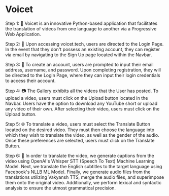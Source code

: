 # Voicet
Step 1: 🎥 Voicet is an innovative Python-based application that facilitates the translation of videos from one language to another via a Progressive Web Application.

Step 2: 🚪 Upon accessing voicet.tech, users are directed to the Login Page. In the event that they don't possess an existing account, they can register via email by navigating to the Sign Up page located within the Navbar.

Step 3: 📝 To create an account, users are prompted to input their email address, username, and password. Upon completing registration, they will be directed to the Login Page, where they can input their login credentials to access their account.

Step 4: 📷 The Gallery exhibits all the videos that the User has posted. To upload a video, users must click on the Upload button located in the Navbar. Users have the option to download any YouTube short or upload any video of their own. After selecting their video, users must click on the Upload button.

Step 5: 🌐 To translate a video, users must select the Translate Button located on the desired video. They must then choose the language into which they wish to translate the video, as well as the gender of the audio. Once these preferences are selected, users must click on the Translate Button.

Step 6: 🤖 In order to translate the video, we generate captions from the video using OpenAI's Whisper STT (Speech To Text) Machine Learning Model. Next, we translate the English subtitles to the target language using Facebook's NLLB ML Model. Finally, we generate audio files from the translations utilizing Vakyansh TTS, merge the audio files, and superimpose them onto the original video. Additionally, we perform lexical and syntactic analysis to ensure the utmost grammatical precision.
